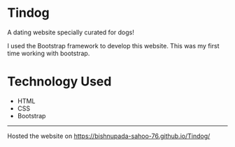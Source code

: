 # Tindog
A dating website specially curated for dogs!
  
I used the Bootstrap framework to develop this website. This was my first time working with bootstrap.

# Technology Used
- HTML
- CSS
- Bootstrap

---

Hosted the website on https://bishnupada-sahoo-76.github.io/Tindog/

